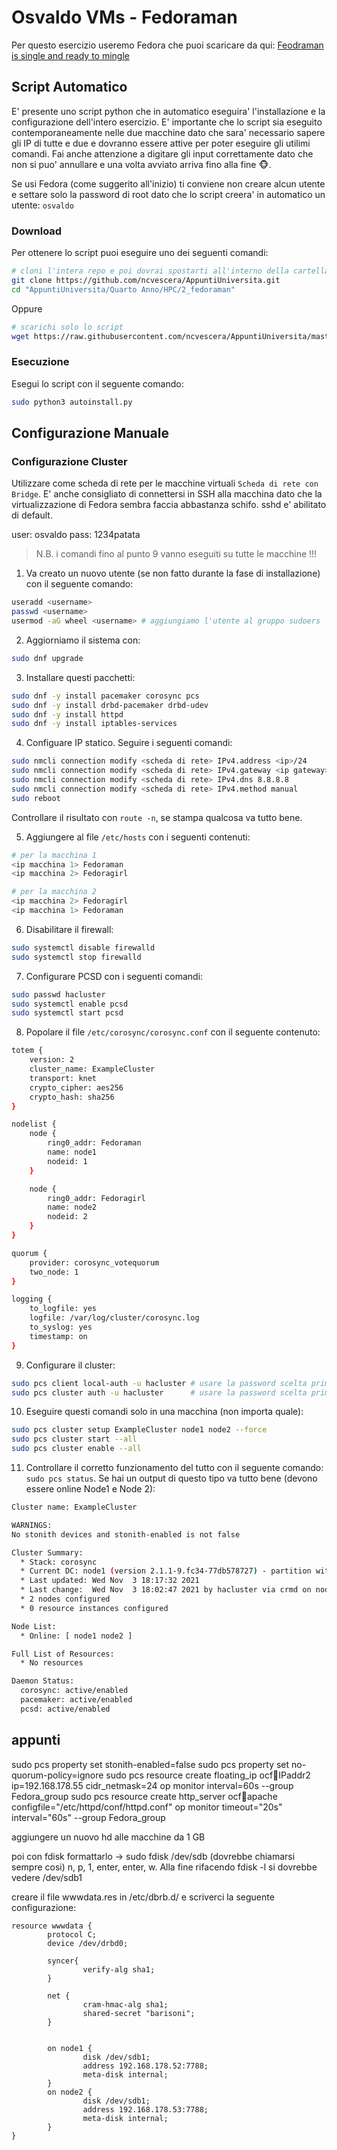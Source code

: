 # Osvaldo VMs - Fedoraman

Per questo esercizio useremo Fedora che puoi scaricare da qui: [Feodraman is single and ready to mingle](https://torrent.fedoraproject.org/torrents/Fedora-Server-dvd-x86_64-34.torrent)

## Script Automatico

E' presente uno script python che in automatico eseguira' l'installazione e la configurazione dell'intero esercizio. E' importante che lo script sia eseguito contemporaneamente nelle due macchine dato che sara' necessario sapere gli IP di tutte e due e dovranno essere attive per poter eseguire gli utilimi comandi. Fai anche attenzione a digitare gli input correttamente dato che non si puo' annullare e una volta avviato arriva fino alla fine 🐵.

Se usi Fedora (come suggerito all'inizio) ti conviene non creare alcun utente e settare solo la password di root dato che lo script creera' in automatico un utente: `osvaldo`

### Download

Per ottenere lo script puoi eseguire uno dei seguenti comandi:

```bash
# cloni l'intera repo e poi dovrai spostarti all'interno della cartella dell'esercitazione
git clone https://github.com/ncvescera/AppuntiUniversita.git
cd "AppuntiUniversita/Quarto Anno/HPC/2_fedoraman"
```

Oppure

```bash
# scarichi solo lo script
wget https://raw.githubusercontent.com/ncvescera/AppuntiUniversita/master/Quarto%20Anno/HPC/2_fedoraman/autoinstall.py
```
### Esecuzione

Esegui lo script con il seguente comando:

```bash
sudo python3 autoinstall.py
```

## Configurazione Manuale

### Configurazione Cluster

Utilizzare come scheda di rete per le macchine virtuali `Scheda di rete con Bridge`. E' anche consigliato di connettersi in SSH alla macchina dato che la virtualizzazione di Fedora sembra faccia abbastanza schifo. sshd e' abilitato di default.


user: osvaldo
pass: 1234patata


> N.B. i comandi fino al punto 9 vanno eseguiti su tutte le macchine !!!


1. Va creato un nuovo utente (se non fatto durante la fase di installazione) con il seguente comando:

```bash
useradd <username> 
passwd <username>
usermod -aG wheel <username> # aggiungiamo l'utente al gruppo sudoers
```

2. Aggiorniamo il sistema con:

```bash
sudo dnf upgrade
```

3. Installare questi pacchetti: 

```bash
sudo dnf -y install pacemaker corosync pcs
sudo dnf -y install drbd-pacemaker drbd-udev
sudo dnf -y install httpd
sudo dnf -y install iptables-services
```

4. Configuare IP statico. Seguire i seguenti comandi:

```bash
sudo nmcli connection modify <scheda di rete> IPv4.address <ip>/24
sudo nmcli connection modify <scheda di rete> IPv4.gateway <ip gateway>
sudo nmcli connection modify <scheda di rete> IPv4.dns 8.8.8.8
sudo nmcli connection modify <scheda di rete> IPv4.method manual
sudo reboot
```

Controllare il risultato con `route -n`, se stampa qualcosa va tutto bene.

5. Aggiungere al file `/etc/hosts` con i seguenti contenuti:

```bash
# per la macchina 1
<ip macchina 1> Fedoraman
<ip macchina 2> Fedoragirl
```

```bash
# per la macchina 2
<ip macchina 2> Fedoragirl
<ip macchina 1> Fedoraman
```

6. Disabilitare il firewall:

```bash
sudo systemctl disable firewalld
sudo systemctl stop firewalld
```

7. Configurare PCSD con i seguenti comandi:

```bash
sudo passwd hacluster
sudo systemctl enable pcsd
sudo systemctl start pcsd
```

8. Popolare il file `/etc/corosync/corosync.conf` con il seguente contenuto:

```bash
totem {
    version: 2
    cluster_name: ExampleCluster
    transport: knet
    crypto_cipher: aes256
    crypto_hash: sha256
}

nodelist {
    node {
        ring0_addr: Fedoraman
        name: node1
        nodeid: 1
    }

    node {
        ring0_addr: Fedoragirl
        name: node2
        nodeid: 2
    }
}

quorum {
    provider: corosync_votequorum
    two_node: 1
}

logging {
    to_logfile: yes
    logfile: /var/log/cluster/corosync.log
    to_syslog: yes
    timestamp: on
}
```

9. Configurare il cluster:

```bash
sudo pcs client local-auth -u hacluster # usare la password scelta prima per hacluster
sudo pcs cluster auth -u hacluster      # usare la password scelta prima per hacluster
```

10. Eseguire questi comandi solo in una macchina (non importa quale):

```bash
sudo pcs cluster setup ExampleCluster node1 node2 --force
sudo pcs cluster start --all
sudo pcs cluster enable --all
```

11. Controllare il corretto funzionamento del tutto con il seguente comando: `sudo pcs status`. Se hai un output di questo tipo va tutto bene (devono essere online Node1 e Node 2): 

```bash
Cluster name: ExampleCluster

WARNINGS:
No stonith devices and stonith-enabled is not false

Cluster Summary:
  * Stack: corosync
  * Current DC: node1 (version 2.1.1-9.fc34-77db578727) - partition with quorum
  * Last updated: Wed Nov  3 18:17:32 2021
  * Last change:  Wed Nov  3 18:02:47 2021 by hacluster via crmd on node1
  * 2 nodes configured
  * 0 resource instances configured

Node List:
  * Online: [ node1 node2 ]

Full List of Resources:
  * No resources

Daemon Status:
  corosync: active/enabled
  pacemaker: active/enabled
  pcsd: active/enabled
```


## appunti

sudo pcs property set stonith-enabled=false
sudo pcs property set no-quorum-policy=ignore
sudo pcs resource create floating_ip ocf:heartbeat:IPaddr2 ip=192.168.178.55 cidr_netmask=24 op monitor interval=60s --group Fedora_group
sudo pcs resource create http_server ocf:heartbeat:apache configfile="/etc/httpd/conf/httpd.conf" op monitor timeout="20s" interval="60s" --group Fedora_group

aggiungere un nuovo hd alle macchine da 1 GB

poi con fdisk formattarlo -> sudo fdisk /dev/sdb (dovrebbe chiamarsi sempre cosi)
                             n, p, 1, enter, enter, w. 
                             Alla fine rifacendo fdisk -l si dovrebbe vedere /dev/sdb1
                             

creare il file wwwdata.res in /etc/dbrb.d/ e scriverci la seguente configurazione:

```
resource wwwdata {
        protocol C;
        device /dev/drbd0;

        syncer{
                verify-alg sha1;
        }

        net {
                cram-hmac-alg sha1;
                shared-secret "barisoni";
        }


        on node1 {
                disk /dev/sdb1;
                address 192.168.178.52:7788;
                meta-disk internal;
        }
        on node2 {
                disk /dev/sdb1;
                address 192.168.178.53:7788;
                meta-disk internal;
        }
}

```